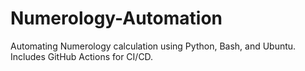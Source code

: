# Numerology-Automation
Automating Numerology calculation using Python, Bash, and Ubuntu. Includes GitHub Actions for CI/CD.

